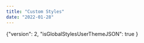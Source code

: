 ```yaml
---
title: "Custom Styles"
date: "2022-01-28"
---
```


{"version": 2, "isGlobalStylesUserThemeJSON": true }
